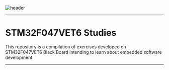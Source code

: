 ![header](https://github.com/lyangmdrs/SVC_math_operations_exercises/blob/develop/Img/header.png)

***

# STM32F047VET6 Studies

This repository is a compilation of exercises developed on STM32F047VET6 Black Board intending to learn about embedded software development. 

***
